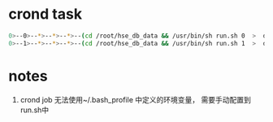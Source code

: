 

# crond task 

```bash
0>--0>--*>--*>--*>--(cd /root/hse_db_data && /usr/bin/sh run.sh 0  >  db0.log 2>&1 )
0>--1>--*>--*>--*>--(cd /root/hse_db_data && /usr/bin/sh run.sh 1  >  db1.log 2>&1 )
```

# notes

1. crond job 无法使用~/.bash_profile 中定义的环境变量， 需要手动配置到  run.sh中




